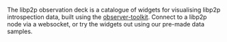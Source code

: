 The libp2p observation deck is a catalogue of widgets for visualising libp2p introspection data, built using the [observer-toolkit](https://github.com/libp2p/observer-toolkit). Connect to a libp2p node via a websocket, or try the widgets out using our pre-made data samples.
